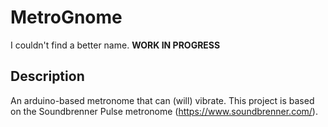 # MetroGnome
I couldn't find a better name. **WORK IN PROGRESS**

## Description
An arduino-based metronome that can (will) vibrate.
This project is based on the Soundbrenner Pulse metronome (https://www.soundbrenner.com/).
